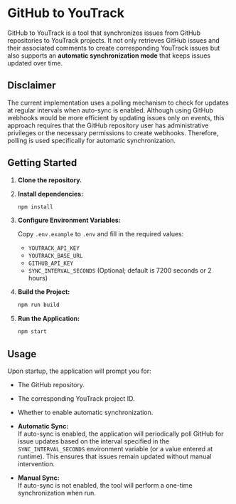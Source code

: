# GitHub to YouTrack

GitHub to YouTrack is a tool that synchronizes issues from GitHub repositories to YouTrack projects. It not only retrieves GitHub issues and their associated comments to create corresponding YouTrack issues but also supports an **automatic synchronization mode** that keeps issues updated over time.


## Disclaimer

The current implementation uses a polling mechanism to check for updates at regular intervals when auto-sync is enabled. Although using GitHub webhooks would be more efficient by updating issues only on events, this approach requires that the GitHub repository user has administrative privileges or the necessary permissions to create webhooks. Therefore, polling is used specifically for automatic synchronization.

## Getting Started

1. **Clone the repository.**

2. **Install dependencies:**
    ```sh
    npm install
    ```

3. **Configure Environment Variables:**

    Copy `.env.example` to `.env` and fill in the required values:
    - `YOUTRACK_API_KEY`
    - `YOUTRACK_BASE_URL`
    - `GITHUB_API_KEY`
    - `SYNC_INTERVAL_SECONDS` (Optional; default is 7200 seconds or 2 hours)

4. **Build the Project:**
    ```sh
    npm run build
    ```

5. **Run the Application:**
    ```sh
    npm start
    ```

## Usage

Upon startup, the application will prompt you for:
- The GitHub repository.
- The corresponding YouTrack project ID.
- Whether to enable automatic synchronization.

- **Automatic Sync:**  
  If auto-sync is enabled, the application will periodically poll GitHub for issue updates based on the interval specified in the `SYNC_INTERVAL_SECONDS` environment variable (or a value entered at runtime). This ensures that issues remain updated without manual intervention.
- **Manual Sync:**  
  If auto-sync is not enabled, the tool will perform a one-time synchronization when run.
